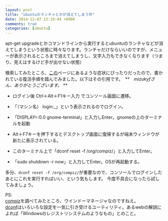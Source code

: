 ```yaml
---
layout: post
title: "ubuntuのランチャとかが消えてしまう件"
date: 2014-12-07 13:19:44 +0900
comments: true
categories: [ubuntu]
---
```


apt-get upgradeとかコマンドラインから実行するとubuntuのランチャなどが消えてしまうという状態に時々なります。ランチャだけならいいのですが、メニューが表示されるところまで消えてしまうし、文字入力もできなくなります（つまり、見えはするけど手が出せない状態）
<!-- more -->

検索してみたところ、[この](http://m12i.hatenablog.com/entry/2014/05/24/100539)ページにあるような症状にぴったりだったので、書かれている復活手順を踏んでみました。以下はその引用です。　**　_mizukyfさん、ありがとうございます。_ **

- ログイン後 Ctrl＋Alt＋F1キー入力 でコンソール画面に遷移。

- 「（マシン名） login:_」という表示されるのでログイン。

- 「DISPLAY=:0.0 gnome-terminal」と入力しEnter。gnomeの上のターミナルを起動

- Alt＋F7キーを押下するとデスクトップ画面に復帰するが端末ウィンドウが新たに表示されている。

- このターミナル上で「dconf reset -f /org/compiz/」と入力してEnter。

- 「sudo shutdown -r now」と入力してEnter。OSが再起動する。

多分、`dconf reset -f /org/compiz/`が重要なので、コンソールでログインしたあとにこれを実行すればいい、という気もします。
今度不具合になったら試してみましょう。

PS:  
[compiz](http://ja.wikipedia.org/wiki/Compiz)を調べてみたところ、ウインドーマネージャなのですねえ。  
[dconf](http://en.wikipedia.org/wiki/Dconf)はいろいろな設定を一気に引き受けるユーティリティ。あるwebの解説によれば「Windowsのレジストリシステムのようなもの」とのこと。




